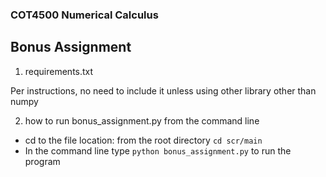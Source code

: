 ### COT4500 Numerical Calculus

## Bonus Assignment

1. requirements.txt

Per instructions, no need to include it unless using other library other than numpy

2. how to run bonus_assignment.py from the command line

- cd to the file location: from the root directory `cd scr/main`
- In the command line type `python bonus_assignment.py` to run the program
